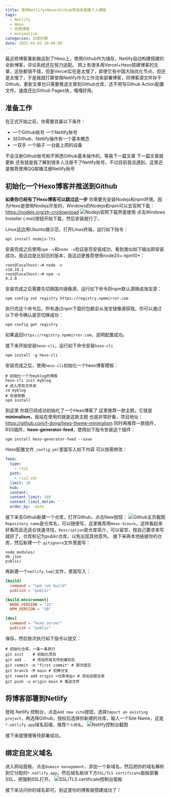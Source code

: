 ```yaml
---
title: 使用Netlify+Hexo+Github零成本搭建个人博客
tags:
  - Netlify
  - Hexo
  - 免费博客
  - minimalism
categories: 日常折腾
date: 2025-03-02 18:09:09
---
```

最近把博客重新搬运到了Hexo上，使用Github作为储存，Netlify自动构建搭建的全新博客，评论系统还在努力适配。
网上有很多用Vercel+Hexo搭建博客的文章，这些都很不错，但是Vercel实在是太慢了，即使它有中国大陆优化节点，但还是太慢了，于是我就打算使用Netlify作为工作流来部署博客，将博客源文件存于Github，更新文章也只需要推送文章到Github仓库，还不用写Github Action配置文件，速度还比Github Pages快，嘎嘎好用。

<!-- more -->

## 准备工作

在正式开始之前，你需要具备以下条件：
- 一个Github账号 一个Netlify账号
- 对Github、Netlify操作有一个基本概念
- 一双手 一个脑子 一台能上网的设备

不会注册Github账号和不熟悉Github基本操作的，等我下一篇文章 下一篇文章就更新
还有就是我了解到很多人注册不了Netlify账号，不过目前我没遇到，这里还是推荐使用QQ邮箱注册Netlify账号

## 初始化一个Hexo博客并推送到Github

**如果你已经有了Hexo博客可以跳过这一步**
你需要先安装Nodejs和npm环境，因为Hexo是使用Nodejs开发的，Windows的Nodejs和npm可以去官网下载：https://nodejs.org/zh-cn/download
![Nodejs官网下载界面使用](https://cdn.mengze.vip/gh/YShenZe/Blog-Static-Resource@main/images/Screenshot_2025-03-02-16-49-37-81_a87fd7db6caa850b517aa6fa9d2fcd0e.jpg)
点击Windows Installer (.msi)按钮开始下载，然后安装就行了。

Linux这边用Ubuntu做示范，打开Linux终端，运行如下指令：
```shell
apt install nodejs-lts
```

安装完成之后使用`npm -v`和`node -v`验证是否安装成功，看到类似如下输出即安装成功，我这边是比较旧的版本，我这边更推荐使用node20+ npm10+：
```shell
root@localhost:~# node -v
v18.19.1
root@localhost:~# npm -v
9.2.0
```
安装完成之后需要先切换国内镜像源，运行如下命令将npm默认源换成淘宝源：
```shell
npm config set registry https://registry.npmmirror.com
```
执行完这个命令后，所有通过npm下载的包都会从淘宝镜像源获取。你可以通过以下命令确认是否切换成功：
```shell
npm config get registry
```
如果返回`https://registry.npmmirror.com`，说明配置成功。

接下来开始安装`hexo-cli`，运行如下命令安装`hexo-cli`
```shell
npm install -g hexo-cli
```
安装完成之后，使用`hexo-cli`初始化一个hexo博客模板：
```shell
# 初始化一个为myblog的博客
hexo-cli init myblog
# 进入项目文件夹
cd myblog
# 安装依赖
npm install
```

到这里 你就已经成功初始化了一个Hexo博客了 这里推荐一款主题，它就是**minimalism**，我站在使用的就是这款主题 也是非常好看，项目地址：https://github.com/f-dong/hexo-theme-minimalism
同时再推荐一款插件，RSS插件，**hexo-generator-feed**，使用如下指令安装这个插件：
```shell
npm install hexo-generator-feed --save
```
Hexo配置文件`_config.yml`里面写入如下内容 可以按需修改：
```yaml
feed:
  type: 
    - rss2
  path: 
    - rss2.xml
  limit: 30
  hub:
  content:
  content_limit: 160
  content_limit_delim: ' '
  order_by: -date
```

接下来去Github新建一个仓库，打开Github，点击New按钮：
![Github主页截图](https://cdn.mengze.vip/gh/YShenZe/Blog-Static-Resource@main/images/IMG_20250302_172731.jpg)
`Repository name`是仓库名，可以随便写，这里推荐用`Hexo-Scoure`，这样看起来好看而且还适合快速寻找，`Description`是仓库简介，可以留空，按自己要求来写就好了，仓库标记为public仓库，以免出现其他意外。
接下来再本地链接你的仓库，然后新建一个`.gitignore`文件里面写：
```.gitignore
node_modules/
db.json
public/
```
再新建一个`netlify.toml`文件，里面写入：
```toml
[build]
  command = "npm run build"
  publish = "public"

[build.environment]
  NODE_VERSION = "22"  
  NPM_VERSION = "10"    

[dev]
  command = "hexo server"  
  publish = "public"       
```
保存，然后依次执行如下指令以提交：
```shell
# 初始化仓库，一条一条执行
git init    # 初始化项目
git add .   # 添加所有文件到缓存区
git commit -m "first commit" # 首次提交
git branch -M main # 切换分支
git remote add origin <仓库地址> # 添加远程仓库
git push -u origin main # 推送文件
```

## 将博客部署到Netlify
登陆 Netlify 控制台，点击`Add new site`按钮，选择`Import an existing project`，再选择Github，授权后选择你新建的仓库，输入一个Site Name，这是`*.netlify.app`域名前缀，推荐`个人网名`。
![Netlify控制台截图](https://cdn.mengze.vip/gh/YShenZe/Blog-Static-Resource@main/images/Screenshot_2025-03-02-17-54-19-74_df198e732186825c8df26e3c5a10d7cd.jpg)

接下来就慢慢等待部署成功。

## 绑定自定义域名
进入网站面板，点击`Domain management`，添加一个新域名，然后把你的域名解析到它分配的`*.netlify.app`，然后域名板块下方`SSL/TLS certificate`面板部署SSL，把强制SSL打开。
![SSL/TLS certificate控制台面板](https://cdn.mengze.vip/gh/YShenZe/Blog-Static-Resource@main/images/Screenshot_2025-03-02-18-05-27-61_df198e732186825c8df26e3c5a10d7cd.jpg)

接下来访问你的域名即可。到这里你的博客就搭建成功了！